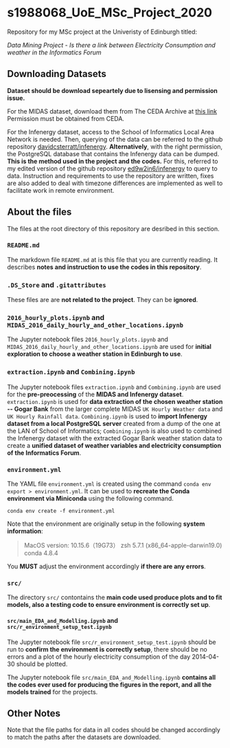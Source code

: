 # s1988068_UoE_MSc_Project_2020
 Repository for my MSc project at the Univeristy of Edinburgh titled:
 
 _Data Mining Project - Is there a link between Electricity Consumption and weather in the Informatics Forum_
 

## Downloading Datasets

**Dataset should be download sepeartely due to lisensing and permission issue.**



For the MIDAS dataset, download them from The CEDA Archive at [this link](https://catalogue.ceda.ac.uk/uuid/220a65615218d5c9cc9e4785a3234bd0)
Permission must be obtained from CEDA.

For the Infenergy dataset, access to the School of Informatics Local Area Network is needed.
Then, querying of the data can be referred to the github repository [davidcsterratt/infenergy](https://github.com/davidcsterratt/infenergy).
**Alternatively**, with the right permission, the PostgreSQL database that contains the Infenergy data can be dumped.
**This is the method used in the project and the codes.**
For this, referred to my edited version of the github repository [ed9w2in6/infenergy](https://github.com/ed9w2in6/infenergy) to query to data.
Instruction and requirements to use the repository are written, fixes are also added to deal with timezone differences are implemented as well to facilitate work in remote environment.


## About the files

The files at the root directory of this repository are desribed in this section.

### `README.md`
The markdown file `README.md` at is this file that you are currently reading.  It describes **notes and instruction to use the codes in this repository**.

### `.DS_Store` and `.gitattributes`
These files are are **not related to the project**.  They can be **ignored**.


### `2016_hourly_plots.ipynb` and `MIDAS_2016_daily_hourly_and_other_locations.ipynb`
The Jupyter notebook files `2016_hourly_plots.ipynb` and `MIDAS_2016_daily_hourly_and_other_locations.ipynb` are used for **initial exploration to choose a weather station in Edinburgh to use**.

### `extraction.ipynb` and `Combining.ipynb`
The Jupyter notebook files `extraction.ipynb` and `Combining.ipynb` are used for the **pre-preocessing** of the **MIDAS and Infenergy dataset**.  `extraction.ipynb` is used for **data extraction of the chosen weather station -- Gogar Bank** from the larger complete MIDAS `UK Hourly Weather data` and `UK Hourly Rainfall data`.  `Combining.ipynb` is used to **import Infenergy dataset from a local PostgreSQL server** created from a dump of the one at the LAN of School of Informatics; `Combining.ipynb` is also used to combined the Infenergy dataset with the extracted Gogar Bank weather station data to create a **unified dataset of weather variables and electricity consumption of the Informatics Forum**.

### `environment.yml`
The YAML file `environment.yml` is created using the command `conda env export > environment.yml`.  It can be used to **recreate the Conda environment via Miniconda** using the following command.
```shell
conda env create -f environment.yml
```
Note that the environment are originally setup in the following **system information**:

> MacOS version: 10.15.6（19G73）
> zsh 5.7.1 (x86_64-apple-darwin19.0)
> conda 4.8.4

You **MUST** adjust the environment accordingly **if there are any errors**.

### `src/`

The directory `src/` contontains the **main code used produce plots and to fit models, also a testing code to ensure environment is correctly set up**.

#### `src/main_EDA_and_Modelling.ipynb` and `src/r_environment_setup_test.ipynb`

The Jupyter notebook file `src/r_environment_setup_test.ipynb` should be run to **confirm the environment is correctly setup**, there should be no errors and a plot of the hourly electricity consumption of the day 2014-04-30 should be plotted.

The Jupyter notebook file `src/main_EDA_and_Modelling.ipynb` **contains all the codes ever used for producing the figures in the report, and all the models trained** for the projects.



## Other Notes

Note that the file paths for data in all codes should be changed accordingly to match the paths after the datasets are downloaded.
